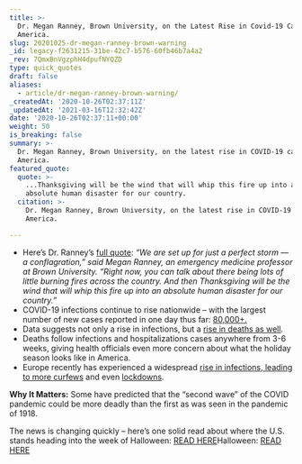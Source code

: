 ```yaml
---
title: >-
  Dr. Megan Ranney, Brown University, on the Latest Rise in Covid-19 Cases in
  America.
slug: 20201025-dr-megan-ranney-brown-warning
_id: legacy-f2631215-31be-42c7-b576-60fb46b7a4a2
_rev: 7QmxBnVgzphH4dpufNYQZD
type: quick_quotes
draft: false
aliases:
  - article/dr-megan-ranney-brown-warning/
_createdAt: '2020-10-26T02:37:11Z'
_updatedAt: '2021-03-16T12:32:42Z'
date: '2020-10-26T02:37:11+00:00'
weight: 50
is_breaking: false
summary: >-
  Dr. Megan Ranney, Brown University, on the latest rise in COVID-19 cases in
  America.
featured_quote:
  quote: >-
    ...Thanksgiving will be the wind that will whip this fire up into an
    absolute human disaster for our country.
  citation: >-
    Dr. Megan Ranney, Brown University, on the latest rise in COVID-19 cases in
    America.

---
```

* Here’s Dr. Ranney’s [full quote](https://www.washingtonpost.com/nation/2020/10/25/coronavirus-cases-hospitalizations-surge/): _“We are set up for just a perfect storm — a conflagration,” said Megan Ranney, an emergency medicine professor at Brown University. “Right now, you can talk about there being lots of little burning fires across the country. And then Thanksgiving will be the wind that will whip this fire up into an absolute human disaster for our country.”_
* COVID-19 infections continue to rise nationwide – with the largest number of new cases reported in one day thus far: [80,000+.](https://www.washingtonpost.com/nation/2020/10/23/coronavirus-covid-live-updates-us/)
* Data suggests not only a rise in infections, but a [rise in deaths as well](https://abcnews.go.com/Health/cases-increase-us-coronavirus-deaths-surpass-225000/story?id=73821817).
* Deaths follow infections and hospitalizations cases anywhere from 3-6 weeks, giving health officials even more concern about what the holiday season looks like in America.
* Europe recently has experienced a widespread [rise in infections, leading to more curfews](https://www.npr.org/sections/coronavirus-live-updates/2020/10/25/927637746/europe-imposes-new-restrictions-as-covid-19-cases-soar) and even [lockdowns](https://www.npr.org/sections/coronavirus-live-updates/2020/10/20/925811935/ireland-to-impose-six-week-national-lockdown-estimates-150-000-job-losses).

**Why It Matters:** Some have predicted that the “second wave” of the COVID pandemic could be more deadly than the first as was seen in the pandemic of 1918.

The news is changing quickly – here’s one solid read about where the U.S. stands heading into the week of Halloween: [READ HERE](https://www.washingtonpost.com/nation/2020/10/25/coronavirus-cases-hospitalizations-surge/)Halloween: [READ HERE](https://www.washingtonpost.com/nation/2020/10/25/coronavirus-cases-hospitalizations-surge/)